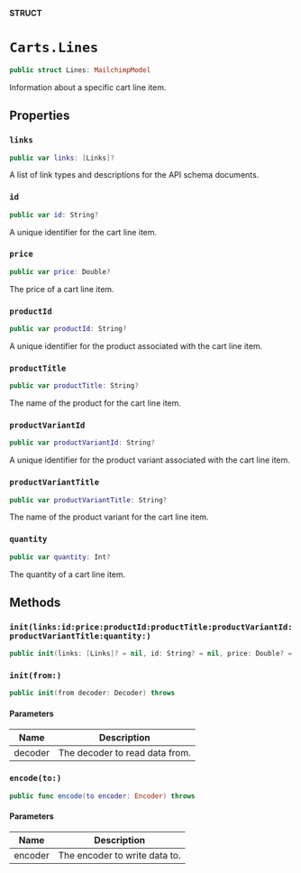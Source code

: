**STRUCT**

# `Carts.Lines`

```swift
public struct Lines: MailchimpModel
```

Information about a specific cart line item.

## Properties
### `links`

```swift
public var links: [Links]?
```

A list of link types and descriptions for the API schema documents.

### `id`

```swift
public var id: String?
```

A unique identifier for the cart line item.

### `price`

```swift
public var price: Double?
```

The price of a cart line item.

### `productId`

```swift
public var productId: String?
```

A unique identifier for the product associated with the cart line item.

### `productTitle`

```swift
public var productTitle: String?
```

The name of the product for the cart line item.

### `productVariantId`

```swift
public var productVariantId: String?
```

A unique identifier for the product variant associated with the cart line item.

### `productVariantTitle`

```swift
public var productVariantTitle: String?
```

The name of the product variant for the cart line item.

### `quantity`

```swift
public var quantity: Int?
```

The quantity of a cart line item.

## Methods
### `init(links:id:price:productId:productTitle:productVariantId:productVariantTitle:quantity:)`

```swift
public init(links: [Links]? = nil, id: String? = nil, price: Double? = nil, productId: String? = nil, productTitle: String? = nil, productVariantId: String? = nil, productVariantTitle: String? = nil, quantity: Int? = nil)
```

### `init(from:)`

```swift
public init(from decoder: Decoder) throws
```

#### Parameters

| Name | Description |
| ---- | ----------- |
| decoder | The decoder to read data from. |

### `encode(to:)`

```swift
public func encode(to encoder: Encoder) throws
```

#### Parameters

| Name | Description |
| ---- | ----------- |
| encoder | The encoder to write data to. |